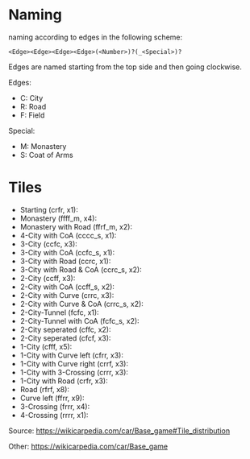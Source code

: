 # Naming
naming according to edges in the following scheme:
```
<Edge><Edge><Edge><Edge>(<Number>)?(_<Special>)?
```
Edges are named starting from the top side and then going clockwise.

Edges:
- C: City
- R: Road
- F: Field

Special:
- M: Monastery
- S: Coat of Arms

# Tiles
- Starting (crfr, x1): [](crfr.png)
- Monastery (ffff_m, x4): [](ffff_m.png)
- Monastery with Road (ffrf_m, x2): [](ffrf_m.png)
- 4-City with CoA (cccc_s, x1): [](cccc_s.png)
- 3-City (ccfc, x3): [](ccfc.png)
- 3-City with CoA (ccfc_s, x1): [](ccfc_s.png)
- 3-City with Road (ccrc, x1): [](ccrc.png)
- 3-City with Road & CoA (ccrc_s, x2): [](ccrc_s.png)
- 2-City (ccff, x3): [](ccff.png)
- 2-City with CoA (ccff_s, x2): [](ccff_s.png)
- 2-City with Curve (crrc, x3): [](crrc.png)
- 2-City with Curve & CoA (crrc_s, x2): [](crrc_s.png)
- 2-City-Tunnel (fcfc, x1): [](fcfc.png)
- 2-City-Tunnel with CoA (fcfc_s, x2): [](fcfc_s.png)
- 2-City seperated (cffc, x2): [](cffc.png)
- 2-City seperated (cfcf, x3): [](cfcf.png)
- 1-City (cfff, x5): [](cfff.png)
- 1-City with Curve left (cfrr, x3): [](cfrr.png)
- 1-City with Curve right (crrf, x3): [](crrf.png)
- 1-City with 3-Crossing (crrr, x3): [](crrr.png)
- 1-City with Road (crfr, x3): [](crfr.png)
- Road (rfrf, x8): [](rfrf.png)
- Curve left (ffrr, x9): [](ffrr.png)
- 3-Crossing (frrr, x4): [](frrr.png)
- 4-Crossing (rrrr, x1): [](rrrr.png)

Source: https://wikicarpedia.com/car/Base_game#Tile_distribution

Other: https://wikicarpedia.com/car/Base_game
